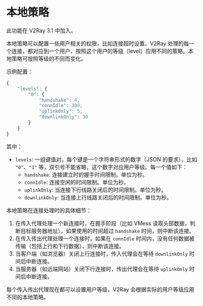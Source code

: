 # 本地策略

此功能在 V2Ray 3.1 中加入。

本地策略可以配置一些用户相关的权限，比如连接超时设置。V2Ray 处理的每一个连接，都对应到一个用户，按照这个用户的等级（level）应用不同的策略。本地策略可按照等级的不同而变化。

示例配置：

```javascript
{
    "levels": {
        "0": {
            "handshake": 4,
            "connIdle": 300,
            "uplinkOnly": 5,
            "downlinkOnly": 30
        }
    }
}
```

其中：

* `levels`: 一组键值对，每个键是一个字符串形式的数字（JSON 的要求），比如 `"0"`、`"1"` 等，双引号不能省略，这个数字对应用户等级。每一个值如下：
  * `handshake`: 连接建立时的握手时间限制。单位为秒。
  * `connIdle`: 连接空闲的时间限制。单位为秒。
  * `uplinkOnly`: 当连接下行线路关闭后的时间限制。单位为秒。
  * `downlinkOnly`: 当连接上行线路关闭后的时间限制。单位为秒。

本地策略在连接处理时的具体细节：

1. 在传入代理处理一个新连接时，在握手阶段（比如 VMess 读取头部数据，判断目标服务器地址），如果使用的时间超过 `handshake` 时间，则中断该连接。
1. 在传入传出代理处理一个连接时，如果在 `connIdle` 时间内，没有任何数据被传输（包括上行和下行数据），则中断该连接。
1. 当客户端（如浏览器）关闭上行连接时，传入代理会在等待 `downlinkOnly` 时间后中断连接。
1. 当服务器（如远端网站）关闭下行连接时，传出代理会在等待 `uplinkOnly` 时间后中断连接。

每个传入传出代理现在都可以设置用户等级，V2Ray 会根据实际的用户等级应用不同的本地策略。
